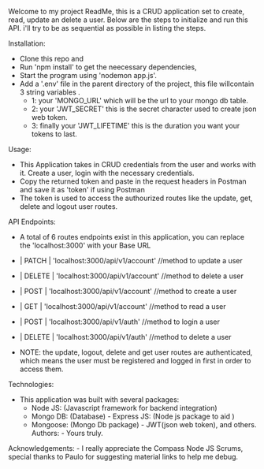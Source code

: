 Welcome to my project ReadMe, this is a CRUD application set to create, read, update an delete a user.
Below are the steps to initialize and run this API. i'll try to be as sequential as possible in listing the steps.

Installation:

- Clone this repo and
- Run 'npm install' to get the neecessary dependencies,
- Start the program using 'nodemon app.js'.
- Add a '.env' file in the parent directory of the project, this file willcontain 3 string variables .
  - 1: your 'MONGO_URL' which will be the url to your mongo db table.
  - 2: your 'JWT_SECRET' this is the secret character used to create json web token.
  - 3: finally your 'JWT_LIFETIME' this is the duration you want your tokens to last.

Usage:

- This Application takes in CRUD credentials from the user and works with it. Create a user, login with the necessary credentials.
- Copy the returned token and paste in the request headers in Postman and save it as 'token' if using Postman
- The token is used to access the authourized routes like the update, get, delete and logout user routes.

API Endpoints:

- A total of 6 routes endpoints exist in this application, you can replace the 'localhost:3000' with your Base URL
- | PATCH | 'localhost:3000/api/v1/account' //method to update a user
- | DELETE | 'localhost:3000/api/v1/account' //method to delete a user
- | POST | 'localhost:3000/api/v1/account' //method to create a user
- | GET | 'localhost:3000/api/v1/account' //method to read a user

- | POST | 'localhost:3000/api/v1/auth' //method to login a user
- | DELETE | 'localhost:3000/api/v1/auth' //method to delete a user
- NOTE: the update, logout, delete and get user routes are authenticated, which means the user must be registered and logged in first in order to access them.

Technologies:

- This application was built with several packages:
  - Node JS: (Javascript framework for backend integration)
  - Mongo DB: (Database) - Express JS: (Node js package to aid )
  - Mongoose: (Mongo Db package) - JWT(json web token),
    and others.
    Authors: - Yours truly.

Acknowledgements: - I really appreciate the Compass Node JS Scrums, special thanks to Paulo for suggesting material links to help me debug.
